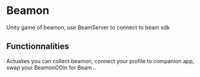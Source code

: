 # Beamon 

Unity game of beamon, use BeamServer to connect to beam sdk

## Functionnalities

Actualies you can collect beamon, connect your profile to companion app, swap your BeamonCOin for Beam ..